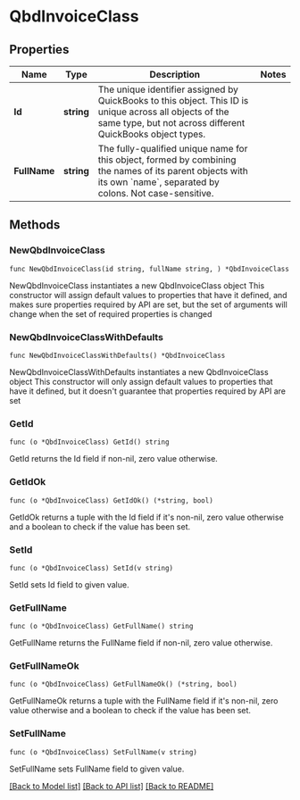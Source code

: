 # QbdInvoiceClass

## Properties

Name | Type | Description | Notes
------------ | ------------- | ------------- | -------------
**Id** | **string** | The unique identifier assigned by QuickBooks to this object. This ID is unique across all objects of the same type, but not across different QuickBooks object types. | 
**FullName** | **string** | The fully-qualified unique name for this object, formed by combining the names of its parent objects with its own &#x60;name&#x60;, separated by colons. Not case-sensitive. | 

## Methods

### NewQbdInvoiceClass

`func NewQbdInvoiceClass(id string, fullName string, ) *QbdInvoiceClass`

NewQbdInvoiceClass instantiates a new QbdInvoiceClass object
This constructor will assign default values to properties that have it defined,
and makes sure properties required by API are set, but the set of arguments
will change when the set of required properties is changed

### NewQbdInvoiceClassWithDefaults

`func NewQbdInvoiceClassWithDefaults() *QbdInvoiceClass`

NewQbdInvoiceClassWithDefaults instantiates a new QbdInvoiceClass object
This constructor will only assign default values to properties that have it defined,
but it doesn't guarantee that properties required by API are set

### GetId

`func (o *QbdInvoiceClass) GetId() string`

GetId returns the Id field if non-nil, zero value otherwise.

### GetIdOk

`func (o *QbdInvoiceClass) GetIdOk() (*string, bool)`

GetIdOk returns a tuple with the Id field if it's non-nil, zero value otherwise
and a boolean to check if the value has been set.

### SetId

`func (o *QbdInvoiceClass) SetId(v string)`

SetId sets Id field to given value.


### GetFullName

`func (o *QbdInvoiceClass) GetFullName() string`

GetFullName returns the FullName field if non-nil, zero value otherwise.

### GetFullNameOk

`func (o *QbdInvoiceClass) GetFullNameOk() (*string, bool)`

GetFullNameOk returns a tuple with the FullName field if it's non-nil, zero value otherwise
and a boolean to check if the value has been set.

### SetFullName

`func (o *QbdInvoiceClass) SetFullName(v string)`

SetFullName sets FullName field to given value.



[[Back to Model list]](../README.md#documentation-for-models) [[Back to API list]](../README.md#documentation-for-api-endpoints) [[Back to README]](../README.md)


